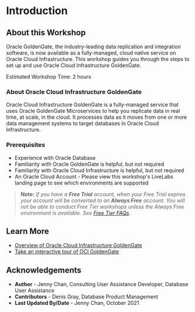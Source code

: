 # Introduction

## About this Workshop

Oracle GoldenGate, the industry-leading data replication and integration software, is now available as a fully-managed, cloud native service on Oracle Cloud Infrastructure. This workshop guides you through the steps to set up and use Oracle Cloud Infrastructure GoldenGate.

Estimated Workshop Time: 2 hours

### About Oracle Cloud Infrastructure GoldenGate
Oracle Cloud Infrastructure GoldenGate is a fully-managed service that uses Oracle GoldenGate Microservices to help you replicate data in real time, at scale, in the cloud. It processes data as it moves from one or more data management systems to target databases in Oracle Cloud Infrastructure.

   [](youtube:m4oloCyQJGM)

### Prerequisites

* Experience with Oracle Database
* Familiarity with Oracle GoldenGate is helpful, but not required
* Familiarity with Oracle Cloud Infrastructure is helpful, but not required
* An Oracle Cloud Account - Please view this workshop's LiveLabs landing page to see which environments are supported

> **Note:** *If you have a **Free Trial** account, when your Free Trial expires your account will be converted to an **Always Free** account. You will not be able to conduct Free Tier workshops unless the Always Free environment is available. See [Free Tier FAQs](https://www.oracle.com/cloud/free/faq.html)*.

## Learn More

* [Overview of Oracle Cloud Infrastructure GoldenGate](https://docs.oracle.com/cloud/paas/goldengate-service/using/overview-goldengate.html)
* [Take an interactive tour of OCI GoldenGate](https://apexapps.oracle.com/pls/apex/f?p=44785:112:0::::P112_CONTENT_ID:29986)

## Acknowledgements
* **Author** - Jenny Chan, Consulting User Assistance Developer, Database User Assistance
* **Contributors** -  Denis Gray, Database Product Management
* **Last Updated By/Date** - Jenny Chan, October 2021
